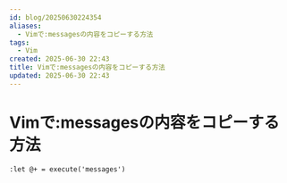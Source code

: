 ```yaml
---
id: blog/20250630224354
aliases:
  - Vimで:messagesの内容をコピーする方法
tags:
  - Vim
created: 2025-06-30 22:43
title: Vimで:messagesの内容をコピーする方法
updated: 2025-06-30 22:43
---
```


# Vimで:messagesの内容をコピーする方法

```vim
:let @+ = execute('messages')
```

